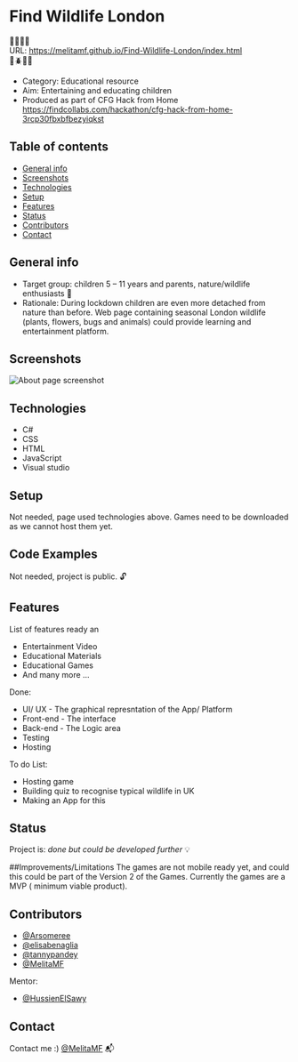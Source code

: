 # Find Wildlife London
:cherry_blossom::deciduous_tree::maple_leaf::herb:
<br>
URL: https://melitamf.github.io/Find-Wildlife-London/index.html
<br>
:honeybee::beetle::rabbit::mouse:
<br>
* Category: Educational resource
* Aim: Entertaining and educating children
* Produced as part of CFG Hack from Home
<br> https://findcollabs.com/hackathon/cfg-hack-from-home-3rcp30fbxbfbezyiqkst

## Table of contents
* [General info](#general-info)
* [Screenshots](#screenshots)
* [Technologies](#technologies)
* [Setup](#setup)
* [Features](#features)
* [Status](#status)
* [Contributors](#contributors)
* [Contact](#contact)

## General info
* Target group: children 5 – 11 years and parents, nature/wildlife enthusiasts :baby:
* Rationale: During lockdown children are even more detached from nature than before. Web page containing seasonal London wildlife (plants, flowers, bugs and animals) could provide learning and entertainment platform.

## Screenshots
![About page screenshot](FWL_screenshot.png)

## Technologies
* C#
* CSS
* HTML
* JavaScript
* Visual studio

## Setup
Not needed, page used technologies above. Games need to be downloaded as we cannot host them yet.

## Code Examples
Not needed, project is public. :unlock:

## Features
List of features ready an
* Entertainment Video 
* Educational Materials 
* Educational Games
* And many more ...

Done:
* UI/ UX - The graphical represntation of the App/ Platform
* Front-end - The interface 
* Back-end - The Logic area
* Testing 
* Hosting 

To do List:
* Hosting game
* Building quiz to recognise typical wildlife in UK
* Making an App for this

## Status
Project is: _done but could be developed further_ :bulb:

##Improvements/Limitations
The games are not mobile ready yet, and could this could be part of the Version 2 of the Games. Currently the games are a MVP ( minimum viable product).

## Contributors
* [@Arsomeree](https://github.com/Arsomeree)
* [@elisabenaglia](https://github.com/elisabenaglia)
* [@tannypandey](https://github.com/tannypandey)
* [@MelitaMF](https://github.com/MelitaMF)

Mentor:
* [@HussienElSawy](https://github.com/HussienElSawy)

## Contact
Contact me :) [@MelitaMF](https://github.com/MelitaMF) :mailbox_with_mail:
